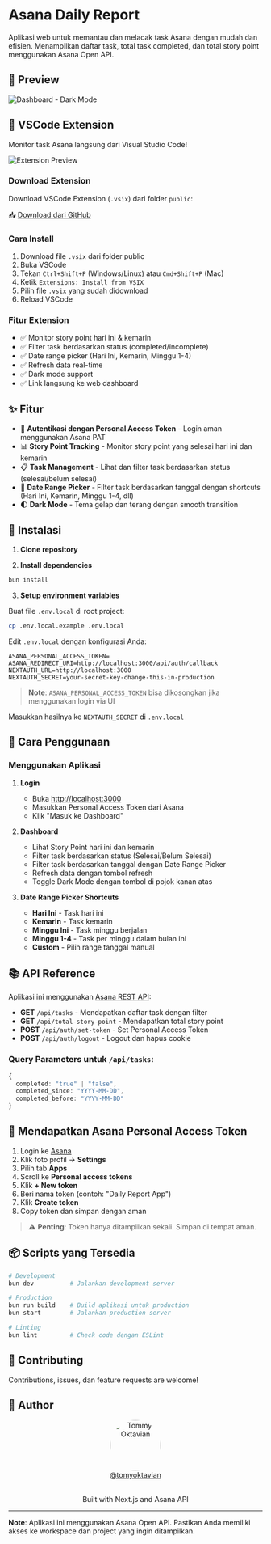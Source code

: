 # Asana Daily Report

Aplikasi web untuk memantau dan melacak task Asana dengan mudah dan efisien. Menampilkan daftar task, total task completed, dan total story point menggunakan Asana Open API.

## 📸 Preview

![Dashboard - Dark Mode](/public/img/dark-banner.jpg)

## 🔌 VSCode Extension

Monitor task Asana langsung dari Visual Studio Code!

![Extension Preview](/public/img/extension-preview.jpg)

### Download Extension

Download VSCode Extension (`.vsix`) dari folder `public`:

📥 [Download dari GitHub](https://github.com/tomyoktavian/asana-daily-sp-open-api/tree/main/public)

### Cara Install

1. Download file `.vsix` dari folder public
2. Buka VSCode
3. Tekan `Ctrl+Shift+P` (Windows/Linux) atau `Cmd+Shift+P` (Mac)
4. Ketik `Extensions: Install from VSIX`
5. Pilih file `.vsix` yang sudah didownload
6. Reload VSCode

### Fitur Extension

- ✅ Monitor story point hari ini & kemarin
- ✅ Filter task berdasarkan status (completed/incomplete)
- ✅ Date range picker (Hari Ini, Kemarin, Minggu 1-4)
- ✅ Refresh data real-time
- ✅ Dark mode support
- ✅ Link langsung ke web dashboard

## ✨ Fitur

- 🔐 **Autentikasi dengan Personal Access Token** - Login aman menggunakan Asana PAT
- 📊 **Story Point Tracking** - Monitor story point yang selesai hari ini dan kemarin
- 📋 **Task Management** - Lihat dan filter task berdasarkan status (selesai/belum selesai)
- 📅 **Date Range Picker** - Filter task berdasarkan tanggal dengan shortcuts (Hari Ini, Kemarin, Minggu 1-4, dll)
- 🌓 **Dark Mode** - Tema gelap dan terang dengan smooth transition

## 🚀 Instalasi

1. **Clone repository**

2. **Install dependencies**
```bash
bun install
```

3. **Setup environment variables**

Buat file `.env.local` di root project:

```bash
cp .env.local.example .env.local
```

Edit `.env.local` dengan konfigurasi Anda:

```env
ASANA_PERSONAL_ACCESS_TOKEN=
ASANA_REDIRECT_URI=http://localhost:3000/api/auth/callback
NEXTAUTH_URL=http://localhost:3000
NEXTAUTH_SECRET=your-secret-key-change-this-in-production
```

> **Note**: `ASANA_PERSONAL_ACCESS_TOKEN` bisa dikosongkan jika menggunakan login via UI

Masukkan hasilnya ke `NEXTAUTH_SECRET` di `.env.local`

## 🎯 Cara Penggunaan

### Menggunakan Aplikasi

1. **Login**
   - Buka [http://localhost:3000](http://localhost:3000)
   - Masukkan Personal Access Token dari Asana
   - Klik "Masuk ke Dashboard"

2. **Dashboard**
   - Lihat Story Point hari ini dan kemarin
   - Filter task berdasarkan status (Selesai/Belum Selesai)
   - Filter task berdasarkan tanggal dengan Date Range Picker
   - Refresh data dengan tombol refresh
   - Toggle Dark Mode dengan tombol di pojok kanan atas

3. **Date Range Picker Shortcuts**
   - **Hari Ini** - Task hari ini
   - **Kemarin** - Task kemarin
   - **Minggu Ini** - Task minggu berjalan
   - **Minggu 1-4** - Task per minggu dalam bulan ini
   - **Custom** - Pilih range tanggal manual

## 📚 API Reference

Aplikasi ini menggunakan [Asana REST API](https://developers.asana.com/reference/tasks):

- **GET** `/api/tasks` - Mendapatkan daftar task dengan filter
- **GET** `/api/total-story-point` - Mendapatkan total story point
- **POST** `/api/auth/set-token` - Set Personal Access Token
- **POST** `/api/auth/logout` - Logout dan hapus cookie

### Query Parameters untuk `/api/tasks`:

```typescript
{
  completed: "true" | "false",
  completed_since: "YYYY-MM-DD",
  completed_before: "YYYY-MM-DD"
}
```

## 🔑 Mendapatkan Asana Personal Access Token

1. Login ke [Asana](https://app.asana.com/)
2. Klik foto profil → **Settings**
3. Pilih tab **Apps**
4. Scroll ke **Personal access tokens**
5. Klik **+ New token**
6. Beri nama token (contoh: "Daily Report App")
7. Klik **Create token**
8. Copy token dan simpan dengan aman

> ⚠️ **Penting**: Token hanya ditampilkan sekali. Simpan di tempat aman.

## 📦 Scripts yang Tersedia

```bash
# Development
bun dev          # Jalankan development server

# Production
bun run build    # Build aplikasi untuk production
bun start        # Jalankan production server

# Linting
bun lint         # Check code dengan ESLint
```

## 🤝 Contributing

Contributions, issues, dan feature requests are welcome!

## 👤 Author

<div align="center">
  <a href="https://github.com/tomyoktavian">
    <img src="https://github.com/tomyoktavian.png" width="100" style="border-radius: 50%;" alt="Tommy Oktavian"/>
  </a>
  <br/>
  <a href="https://github.com/tomyoktavian">@tomyoktavian</a>
</div>

<br/>

<p align="center">Built with Next.js and Asana API</p>

---

**Note**: Aplikasi ini menggunakan Asana Open API. Pastikan Anda memiliki akses ke workspace dan project yang ingin ditampilkan.
